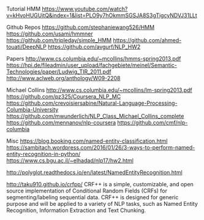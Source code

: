 Tutorial HMM
https://www.youtube.com/watch?v=kHvoHUGUitQ&index=1&list=PLO9y7hOkmmSGSJA8S3gTigcyNDVJ31LLt

Github Repos
https://github.com/stephaniewang526/HMM
https://github.com/usami/hmmner
https://github.com/tripleday/simple_HMM
https://github.com/ahmed-touati/DeepNLP
https://github.com/avgurf/NLP_HW2

Papers
http://www.cs.columbia.edu/~mcollins/hmms-spring2013.pdf
https://hpi.de/fileadmin/user_upload/fachgebiete/meinel/Semantic-Technologies/paper/Ludwig_TIR_2011.pdf
http://www.aclweb.org/anthology/W09-2208

Michael Collins
http://www.cs.columbia.edu/~mcollins/lm-spring2013.pdf
https://github.com/pz325/Coursera_NLP_MC
https://github.com/crevoisiersabine/Natural-Language-Processing-Columbia-University
https://github.com/mwunderlich/NLP_Class_Michael_Collins_complete
https://github.com/mennanov/nlp-coursera
https://github.com/cmf/nlp-columbia

Misc
https://blog.booking.com/named-entity-classification.html
https://sambitach.wordpress.com/2016/01/26/3-ways-to-perform-named-entity-recognition-in-python/
https://www.cs.bgu.ac.il/~elhadad/nlp17/hw2.html

http://polyglot.readthedocs.io/en/latest/NamedEntityRecognition.html

http://taku910.github.io/crfpp/
CRF++ is a simple, customizable, and open source implementation of Conditional Random Fields (CRFs) for segmenting/labeling sequential data. CRF++ is designed for generic purpose and will be applied to a variety of NLP tasks, such as Named Entity Recognition, Information Extraction and Text Chunking.
